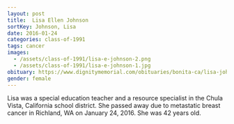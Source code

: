 ```yaml
---
layout: post
title:  Lisa Ellen Johnson
sortKey: Johnson, Lisa
date: 2016-01-24
categories: class-of-1991
tags: cancer
images:
  - /assets/class-of-1991/lisa-e-johnson-2.png
  - /assets/class-of-1991/lisa-e-johnson-1.jpg
obituary: https://www.dignitymemorial.com/obituaries/bonita-ca/lisa-johnson-6778490
gender: female
---
```

Lisa was a special education teacher and a resource specialist in the Chula Vista, California school district. She passed away due to metastatic breast cancer in Richland, WA on January 24, 2016.  She was 42 years old.
